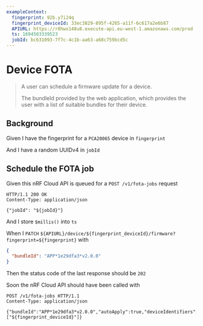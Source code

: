 ```yaml
---
exampleContext:
  fingerprint: 92b.y7i24q
  fingerprint_deviceId: 33ec3829-895f-4265-a11f-6c617a2e6b87
  APIURL: https://r8hwx148u8.execute-api.eu-west-1.amazonaws.com/prod
  ts: 1694503339523
  jobId: bc631093-7f7c-4c1b-aa63-a68c759bcd5c
---
```


# Device FOTA

> A user can schedule a firmware update for a device.
>
> The bundleId provided by the web application, which provides the user with a
> list of suitable bundles for their device.

## Background

Given I have the fingerprint for a `PCA20065` device in `fingerprint`

And I have a random UUIDv4 in `jobId`

## Schedule the FOTA job

Given this nRF Cloud API is queued for a `POST /v1/fota-jobs` request

```
HTTP/1.1 200 OK
Content-Type: application/json

{"jobId": "${jobId}"}
```

And I store `$millis()` into `ts`

When I `PATCH`
`${APIURL}/device/${fingerprint_deviceId}/firmware?fingerprint=${fingerprint}`
with

```json
{
  "bundleId": "APP*1e29dfa3*v2.0.0"
}
```

Then the status code of the last response should be `202`

Soon the nRF Cloud API should have been called with

```
POST /v1/fota-jobs HTTP/1.1
Content-Type: application/json

{"bundleId":"APP*1e29dfa3*v2.0.0","autoApply":true,"deviceIdentifiers":["${fingerprint_deviceId}"]}
```
